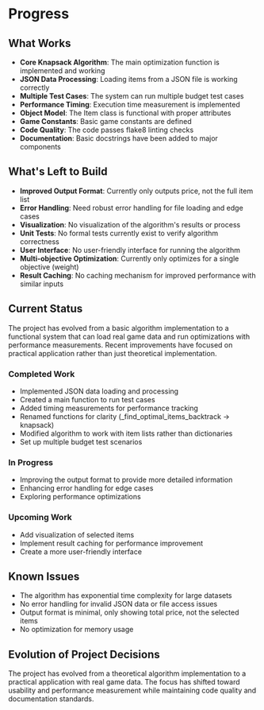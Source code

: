# Progress

## What Works
- **Core Knapsack Algorithm**: The main optimization function is implemented and working
- **JSON Data Processing**: Loading items from a JSON file is working correctly
- **Multiple Test Cases**: The system can run multiple budget test cases
- **Performance Timing**: Execution time measurement is implemented
- **Object Model**: The Item class is functional with proper attributes
- **Game Constants**: Basic game constants are defined
- **Code Quality**: The code passes flake8 linting checks
- **Documentation**: Basic docstrings have been added to major components

## What's Left to Build
- **Improved Output Format**: Currently only outputs price, not the full item list
- **Error Handling**: Need robust error handling for file loading and edge cases
- **Visualization**: No visualization of the algorithm's results or process
- **Unit Tests**: No formal tests currently exist to verify algorithm correctness
- **User Interface**: No user-friendly interface for running the algorithm
- **Multi-objective Optimization**: Currently only optimizes for a single objective (weight)
- **Result Caching**: No caching mechanism for improved performance with similar inputs

## Current Status
The project has evolved from a basic algorithm implementation to a functional system that can load real game data and run optimizations with performance measurements. Recent improvements have focused on practical application rather than just theoretical implementation.

### Completed Work
- Implemented JSON data loading and processing
- Created a main function to run test cases
- Added timing measurements for performance tracking
- Renamed functions for clarity (_find_optimal_items_backtrack → knapsack)
- Modified algorithm to work with item lists rather than dictionaries
- Set up multiple budget test scenarios

### In Progress
- Improving the output format to provide more detailed information
- Enhancing error handling for edge cases
- Exploring performance optimizations

### Upcoming Work
- Add visualization of selected items
- Implement result caching for performance improvement
- Create a more user-friendly interface

## Known Issues
- The algorithm has exponential time complexity for large datasets
- No error handling for invalid JSON data or file access issues
- Output format is minimal, only showing total price, not the selected items
- No optimization for memory usage

## Evolution of Project Decisions
The project has evolved from a theoretical algorithm implementation to a practical application with real game data. The focus has shifted toward usability and performance measurement while maintaining code quality and documentation standards. 